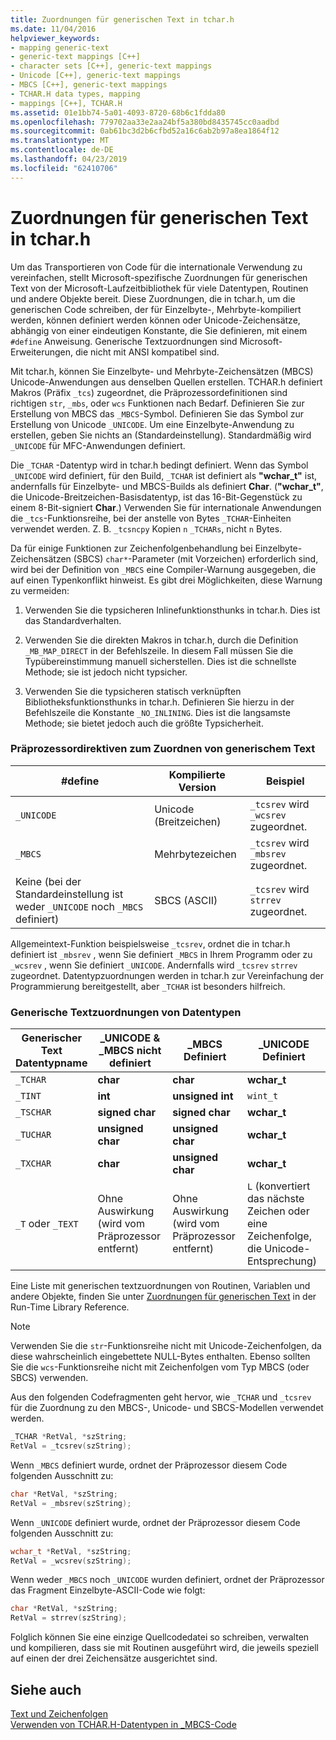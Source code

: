 ```yaml
---
title: Zuordnungen für generischen Text in tchar.h
ms.date: 11/04/2016
helpviewer_keywords:
- mapping generic-text
- generic-text mappings [C++]
- character sets [C++], generic-text mappings
- Unicode [C++], generic-text mappings
- MBCS [C++], generic-text mappings
- TCHAR.H data types, mapping
- mappings [C++], TCHAR.H
ms.assetid: 01e1bb74-5a01-4093-8720-68b6c1fdda80
ms.openlocfilehash: 779702aa33e2aa24bf5a380bd8435745cc0aadbd
ms.sourcegitcommit: 0ab61bc3d2b6cfbd52a16c6ab2b97a8ea1864f12
ms.translationtype: MT
ms.contentlocale: de-DE
ms.lasthandoff: 04/23/2019
ms.locfileid: "62410706"
---
```

# <a name="generic-text-mappings-in-tcharh"></a>Zuordnungen für generischen Text in tchar.h

Um das Transportieren von Code für die internationale Verwendung zu vereinfachen, stellt Microsoft-spezifische Zuordnungen für generischen Text von der Microsoft-Laufzeitbibliothek für viele Datentypen, Routinen und andere Objekte bereit. Diese Zuordnungen, die in tchar.h, um die generischen Code schreiben, der für Einzelbyte-, Mehrbyte-kompiliert werden, können definiert werden können oder Unicode-Zeichensätze, abhängig von einer eindeutigen Konstante, die Sie definieren, mit einem `#define` Anweisung. Generische Textzuordnungen sind Microsoft-Erweiterungen, die nicht mit ANSI kompatibel sind.

Mit tchar.h, können Sie Einzelbyte- und Mehrbyte-Zeichensätzen (MBCS) Unicode-Anwendungen aus denselben Quellen erstellen. TCHAR.h definiert Makros (Präfix `_tcs`) zugeordnet, die Präprozessordefinitionen sind richtigen `str`, `_mbs`, oder `wcs` Funktionen nach Bedarf. Definieren Sie zur Erstellung von MBCS das `_MBCS`-Symbol. Definieren Sie das Symbol zur Erstellung von Unicode `_UNICODE`. Um eine Einzelbyte-Anwendung zu erstellen, geben Sie nichts an (Standardeinstellung). Standardmäßig wird `_UNICODE` für MFC-Anwendungen definiert.

Die `_TCHAR` -Datentyp wird in tchar.h bedingt definiert. Wenn das Symbol `_UNICODE` wird definiert, für den Build, `_TCHAR` ist definiert als **"wchar_t"** ist, andernfalls für Einzelbyte- und MBCS-Builds als definiert **Char**. (**"wchar_t"**, die Unicode-Breitzeichen-Basisdatentyp, ist das 16-Bit-Gegenstück zu einem 8-Bit-signiert **Char**.) Verwenden Sie für internationale Anwendungen die `_tcs`-Funktionsreihe, bei der anstelle von Bytes `_TCHAR`-Einheiten verwendet werden. Z. B. `_tcsncpy` Kopien `n` `_TCHARs`, nicht `n` Bytes.

Da für einige Funktionen zur Zeichenfolgenbehandlung bei Einzelbyte-Zeichensätzen (SBCS) `char*`-Parameter (mit Vorzeichen) erforderlich sind, wird bei der Definition von `_MBCS` eine Compiler-Warnung ausgegeben, die auf einen Typenkonflikt hinweist. Es gibt drei Möglichkeiten, diese Warnung zu vermeiden:

1. Verwenden Sie die typsicheren Inlinefunktionsthunks in tchar.h. Dies ist das Standardverhalten.

1. Verwenden Sie die direkten Makros in tchar.h, durch die Definition `_MB_MAP_DIRECT` in der Befehlszeile. In diesem Fall müssen Sie die Typübereinstimmung manuell sicherstellen. Dies ist die schnellste Methode; sie ist jedoch nicht typsicher.

1. Verwenden Sie die typsicheren statisch verknüpften Bibliotheksfunktionsthunks in tchar.h. Definieren Sie hierzu in der Befehlszeile die Konstante `_NO_INLINING`. Dies ist die langsamste Methode; sie bietet jedoch auch die größte Typsicherheit.

### <a name="preprocessor-directives-for-generic-text-mappings"></a>Präprozessordirektiven zum Zuordnen von generischem Text

|#define|Kompilierte Version|Beispiel|
|---------------|----------------------|-------------|
|`_UNICODE`|Unicode (Breitzeichen)|`_tcsrev` wird `_wcsrev` zugeordnet.|
|`_MBCS`|Mehrbytezeichen|`_tcsrev` wird `_mbsrev` zugeordnet.|
|Keine (bei der Standardeinstellung ist weder `_UNICODE` noch `_MBCS` definiert)|SBCS (ASCII)|`_tcsrev` wird `strrev` zugeordnet.|

Allgemeintext-Funktion beispielsweise `_tcsrev`, ordnet die in tchar.h definiert ist `_mbsrev` , wenn Sie definiert `_MBCS` in Ihrem Programm oder zu `_wcsrev` , wenn Sie definiert `_UNICODE`. Andernfalls wird `_tcsrev` `strrev` zugeordnet. Datentypzuordnungen werden in tchar.h zur Vereinfachung der Programmierung bereitgestellt, aber `_TCHAR` ist besonders hilfreich.

### <a name="generic-text-data-type-mappings"></a>Generische Textzuordnungen von Datentypen

|Generischer Text<br /> Datentypname|_UNICODE &AMP;<br /> _MBCS nicht definiert|_MBCS<br /> Definiert|_UNICODE<br /> Definiert|
|--------------------------------------|----------------------------------------|------------------------|---------------------------|
|`_TCHAR`|**char**|**char**|**wchar_t**|
|`_TINT`|**int**|**unsigned int**|`wint_t`|
|`_TSCHAR`|**signed char**|**signed char**|**wchar_t**|
|`_TUCHAR`|**unsigned char**|**unsigned char**|**wchar_t**|
|`_TXCHAR`|**char**|**unsigned char**|**wchar_t**|
|`_T` oder `_TEXT`|Ohne Auswirkung (wird vom Präprozessor entfernt)|Ohne Auswirkung (wird vom Präprozessor entfernt)|`L` (konvertiert das nächste Zeichen oder eine Zeichenfolge, die Unicode-Entsprechung)|

Eine Liste mit generischen textzuordnungen von Routinen, Variablen und andere Objekte, finden Sie unter [Zuordnungen für generischen Text](../c-runtime-library/generic-text-mappings.md) in der Run-Time Library Reference.

> [!NOTE]
>  Verwenden Sie die `str`-Funktionsreihe nicht mit Unicode-Zeichenfolgen, da diese wahrscheinlich eingebettete NULL-Bytes enthalten. Ebenso sollten Sie die `wcs`-Funktionsreihe nicht mit Zeichenfolgen vom Typ MBCS (oder SBCS) verwenden.

Aus den folgenden Codefragmenten geht hervor, wie `_TCHAR` und `_tcsrev` für die Zuordnung zu den MBCS-, Unicode- und SBCS-Modellen verwendet werden.

```cpp
_TCHAR *RetVal, *szString;
RetVal = _tcsrev(szString);
```

Wenn `_MBCS` definiert wurde, ordnet der Präprozessor diesem Code folgenden Ausschnitt zu:

```cpp
char *RetVal, *szString;
RetVal = _mbsrev(szString);
```

Wenn `_UNICODE` definiert wurde, ordnet der Präprozessor diesem Code folgenden Ausschnitt zu:

```cpp
wchar_t *RetVal, *szString;
RetVal = _wcsrev(szString);
```

Wenn weder `_MBCS` noch `_UNICODE` wurden definiert, ordnet der Präprozessor das Fragment Einzelbyte-ASCII-Code wie folgt:

```cpp
char *RetVal, *szString;
RetVal = strrev(szString);
```

Folglich können Sie eine einzige Quellcodedatei so schreiben, verwalten und kompilieren, dass sie mit Routinen ausgeführt wird, die jeweils speziell auf einen der drei Zeichensätze ausgerichtet sind.

## <a name="see-also"></a>Siehe auch

[Text und Zeichenfolgen](../text/text-and-strings-in-visual-cpp.md)<br/>
[Verwenden von TCHAR.H-Datentypen in _MBCS-Code](../text/using-tchar-h-data-types-with-mbcs-code.md)
